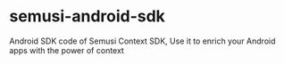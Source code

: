 semusi-android-sdk
==================

Android SDK code of Semusi Context SDK, Use it to enrich your Android apps with the power of context

